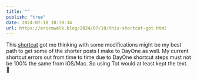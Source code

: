 ```yaml
---
title: ""
publish: "true"
date: 2024-07-18 10:39:34
url: https://ericmwalk.blog/2024/07/18/this-shortcut-got.html
---
```


This [shortcut](https://www.icloud.com/shortcuts/e6842d109c2d42d6b761f7f821993cc0) got me thinking with some modifications might be my best path to get some of the shorter posts I make to DayOne as well. My current shortcut errors out from time to time due to DayOne shortcut steps must not be 100% the same from iOS/Mac. So using Tot would at least kept the text. 🤔